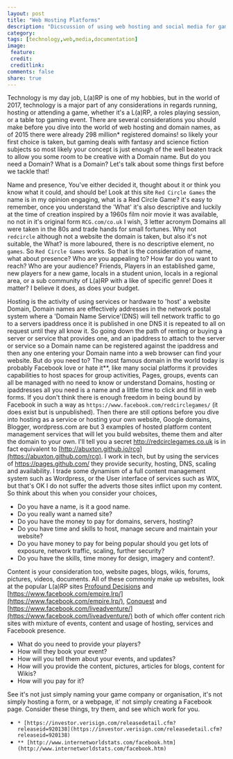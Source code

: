```yaml
---
layout: post
title: "Web Hosting Platforms"
description: "Dicscussion of using web hosting and social media for gaming and L(a)rp "
category:
tags: [technology,web,media,documentation]
image:
 feature:
 credit:
 creditlink:
comments: false
share: true
---
```


Technology is my day job, L(a)RP is one of my hobbies, but in the world of 2017, technology is a major part of any considerations in regards running, hosting or attending a game, whether it's a L(a)RP, a roles playing session, or a table top gaming event.
There are several considerations you should make before you dive into the world of web hosting and domain names, as of 2015 there were already 298 million* registered domains! so likely your first choice is taken, but gaming deals with fantasy and science fiction subjects so most likely your concept is just enough of the well beaten track to allow you some room to be creative with a Domain name. But do you need a Domain? What is a Domain? Let's talk about some things first before we tackle that!

Name and presence, You've either decided it, thought about it or think you know what it could, and should be! Look at this site `Red Circle Games` the name is in my opinion engaging, what is a Red Circle Game? it's easy to remember, once you understand the 'What' it's also descriptive and luckily at the time of creation inspired by a 1960s film noir movie it was available, no not in it's original form `RCG.com/co.uk` I wish, 3 letter acronym Domains all were taken in the 80s and trade hands for small fortunes. Why not `redcircle` although not a website the domain is taken, but also it's not suitable, the What? is more laboured, there is no descriptive element, no `games`. So `Red Circle Games` works. So that is the consideration of name, what about presence? Who are you appealing to? How far do you want to reach? Who are your audience? Friends, Players in an established game, new players for a new game, locals in a student union, locals in a regional area, or a sub community of L(a)RP with a like of specific genre! Does it matter? I believe it does, as does your budget.

Hosting is the activity of using services or hardware to 'host' a website Domain, Domain names are effectively addresses in the network postal system where a 'Domain Name Service'(DNS) will tell network traffic to go to a servers ipaddress once it is published in one DNS it is repeated to all on request until they all know it. So going down the path of renting or buying a server or service that provides one, and an ipaddress to attach to the server or service so a Domain name can be registered against the ipaddress and then any one entering your Domain name into a web browser can find your website. But do you need to? The most famous domain in the world today is probably Facebook love or hate it**, like many social platforms it provides capabilities to host spaces for group activities, Pages, groups, events can all be managed with no need to know or understand Domains, hosting or ipaddresses all you need is a name and a little time to click and fill in web forms. If you don't think there is enough freedom in being bound by Facebook in such a way as `https://www.facebook.com/redcirclegames/` (it does exist but is unpublished). Then there are still options before you dive into hosting as a service or hosting your own website, Google domains, Blogger, wordpress.com are but 3 examples of hosted platform content management services that will let you build websites, theme them and alter the domain to your own. I'll tell you a secret http://redcirclegames.co.uk is in fact equivalent to [http://abuxton.github.io/rcg](https://abuxton.github.com/rcg). I work in tech, but by using the services of https://pages.github.com/ they provide security, hosting, DNS, scaling and availability. I trade some dynamism of a full content management system such as Wordpress, or the User interface of services such as WIX, but that's OK I do not suffer the adverts those sites inflict upon my content. So think about this when you consider your choices,

  * Do you have a name, is it a good name.
  * Do you really want a named site?
  * Do you have the money to pay for domains, servers, hosting?
  * Do you have time and skills to host, manage secure and maintain your website?
  * Do you have money to pay for being popular should you get lots of exposure, network traffic, scaling, further security?
  * Do you have the skills, time money for design, imagery and content?.

Content is your consideration too, website pages, blogs, wikis, forums, pictures, videos, documents. All of these commonly make up websites, look at the popular L(a)RP sites [Profound Decisions](https://www.profounddecisions.co.uk) and [https://www.facebook.com/empire.lrp/](https://www.facebook.com/empire.lrp/), [Conquest](https://www.live-adventure.de/en/) and [https://www.facebook.com/liveadventure/](https://www.facebook.com/liveadventure/) both of which offer content rich sites with mixture of events, content and usage of hosting, services and Facebook presence.

  * What do you need to provide your players?
  * How will they book your event?
  * How will you tell them about your events, and updates?
  * How will you provide the content, pictures, articles for blogs, content for Wikis?
  * How will you pay for it?

See it's not just simply naming your game company or organisation, it's not simply hosting a form, or a webpage, it' not simply creating a Facebook page. Consider these things, try them, and see which work for you.



*  `* [https://investor.verisign.com/releasedetail.cfm?releaseid=920138](https://investor.verisign.com/releasedetail.cfm?releaseid=920138)`
* `** [http://www.internetworldstats.com/facebook.htm](http://www.internetworldstats.com/facebook.htm)`
